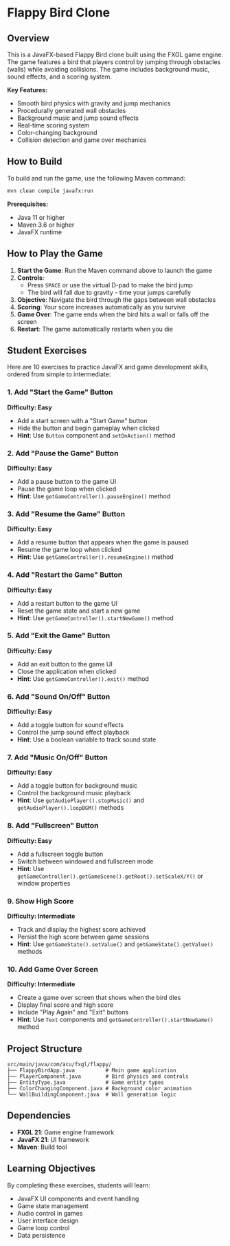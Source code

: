 # Flappy Bird Clone

## Overview

This is a JavaFX-based Flappy Bird clone built using the FXGL game engine. The game features a bird that players control by jumping through obstacles (walls) while avoiding collisions. The game includes background music, sound effects, and a scoring system.

**Key Features:**
- Smooth bird physics with gravity and jump mechanics
- Procedurally generated wall obstacles
- Background music and jump sound effects
- Real-time scoring system
- Color-changing background
- Collision detection and game over mechanics

## How to Build

To build and run the game, use the following Maven command:

```bash
mvn clean compile javafx:run
```

**Prerequisites:**
- Java 11 or higher
- Maven 3.6 or higher
- JavaFX runtime

## How to Play the Game

1. **Start the Game**: Run the Maven command above to launch the game
2. **Controls**: 
   - Press `SPACE` or use the virtual D-pad to make the bird jump
   - The bird will fall due to gravity - time your jumps carefully
3. **Objective**: Navigate the bird through the gaps between wall obstacles
4. **Scoring**: Your score increases automatically as you survive
5. **Game Over**: The game ends when the bird hits a wall or falls off the screen
6. **Restart**: The game automatically restarts when you die

## Student Exercises

Here are 10 exercises to practice JavaFX and game development skills, ordered from simple to intermediate:

### 1. Add "Start the Game" Button
**Difficulty: Easy**
- Add a start screen with a "Start Game" button
- Hide the button and begin gameplay when clicked
- **Hint**: Use `Button` component and `setOnAction()` method

### 2. Add "Pause the Game" Button
**Difficulty: Easy**
- Add a pause button to the game UI
- Pause the game loop when clicked
- **Hint**: Use `getGameController().pauseEngine()` method

### 3. Add "Resume the Game" Button
**Difficulty: Easy**
- Add a resume button that appears when the game is paused
- Resume the game loop when clicked
- **Hint**: Use `getGameController().resumeEngine()` method

### 4. Add "Restart the Game" Button
**Difficulty: Easy**
- Add a restart button to the game UI
- Reset the game state and start a new game
- **Hint**: Use `getGameController().startNewGame()` method

### 5. Add "Exit the Game" Button
**Difficulty: Easy**
- Add an exit button to the game UI
- Close the application when clicked
- **Hint**: Use `getGameController().exit()` method

### 6. Add "Sound On/Off" Button
**Difficulty: Easy**
- Add a toggle button for sound effects
- Control the jump sound effect playback
- **Hint**: Use a boolean variable to track sound state

### 7. Add "Music On/Off" Button
**Difficulty: Easy**
- Add a toggle button for background music
- Control the background music playback
- **Hint**: Use `getAudioPlayer().stopMusic()` and `getAudioPlayer().loopBGM()` methods

### 8. Add "Fullscreen" Button
**Difficulty: Easy**
- Add a fullscreen toggle button
- Switch between windowed and fullscreen mode
- **Hint**: Use `getGameController().getGameScene().getRoot().setScaleX/Y()` or window properties

### 9. Show High Score
**Difficulty: Intermediate**
- Track and display the highest score achieved
- Persist the high score between game sessions
- **Hint**: Use `getGameState().setValue()` and `getGameState().getValue()` methods

### 10. Add Game Over Screen
**Difficulty: Intermediate**
- Create a game over screen that shows when the bird dies
- Display final score and high score
- Include "Play Again" and "Exit" buttons
- **Hint**: Use `Text` components and `getGameController().startNewGame()` method

## Project Structure

```
src/main/java/com/acu/fxgl/flappy/
├── FlappyBirdApp.java          # Main game application
├── PlayerComponent.java        # Bird physics and controls
├── EntityType.java             # Game entity types
├── ColorChangingComponent.java # Background color animation
└── WallBuildingComponent.java  # Wall generation logic
```

## Dependencies

- **FXGL 21**: Game engine framework
- **JavaFX 21**: UI framework
- **Maven**: Build tool

## Learning Objectives

By completing these exercises, students will learn:
- JavaFX UI components and event handling
- Game state management
- Audio control in games
- User interface design
- Game loop control
- Data persistence
